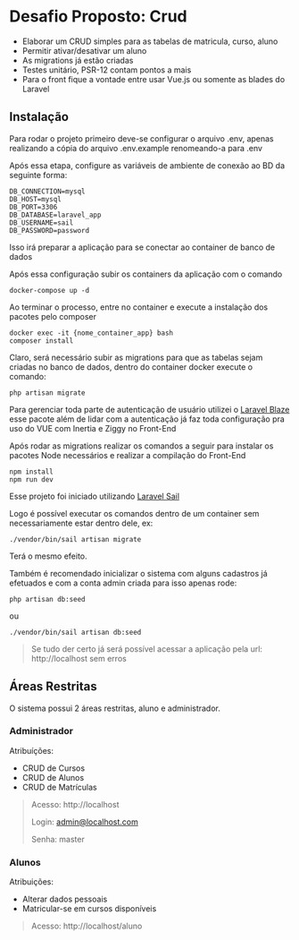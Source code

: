 # Desafio Proposto: Crud 

- Elaborar um CRUD simples para as tabelas de matricula, curso, aluno
- Permitir ativar/desativar um aluno
- As migrations já estão criadas
- Testes unitário, PSR-12 contam pontos a mais
- Para o front fique a vontade entre usar Vue.js ou somente as blades do Laravel



## Instalação

Para rodar o projeto primeiro deve-se configurar o arquivo .env, apenas 
realizando a cópia do arquivo .env.example renomeando-a para .env

Após essa etapa, configure as variáveis de ambiente de conexão ao BD da seguinte forma:

```
DB_CONNECTION=mysql
DB_HOST=mysql
DB_PORT=3306
DB_DATABASE=laravel_app
DB_USERNAME=sail
DB_PASSWORD=password
```

Isso irá preparar a aplicação para se conectar ao container de banco de dados 

Após essa configuração subir os containers da aplicação com o comando

```
docker-compose up -d
```

Ao terminar o processo, entre no container e execute a instalação dos pacotes pelo composer

```
docker exec -it {nome_container_app} bash
composer install
```

Claro, será necessário subir as migrations para que as tabelas sejam criadas no banco de dados,
dentro do container docker execute o comando:

```
php artisan migrate
```

Para gerenciar toda parte de autenticação de usuário utilizei o [Laravel Blaze](https://laravel.com/docs/8.x/starter-kits#laravel-breeze)
esse pacote além de lidar com a autenticação já faz toda configuração pra uso do VUE com Inertia e Ziggy no Front-End

Após rodar as migrations realizar os comandos a seguir para instalar os pacotes Node necessários e realizar a compilação do Front-End

```
npm install
npm run dev
```
Esse projeto foi iniciado utilizando [Laravel Sail](https://laravel.com/docs/8.x/sail)

Logo é possível executar os comandos dentro de um container sem necessariamente estar dentro dele, ex:

```
./vendor/bin/sail artisan migrate
```

Terá o mesmo efeito.

Também é recomendado inicializar o sistema com alguns cadastros já efetuados e com a conta admin criada para isso apenas rode:

```
php artisan db:seed
```
ou
```
./vendor/bin/sail artisan db:seed
```

> Se tudo der certo já será possível acessar a aplicação pela url: http://localhost sem erros

## Áreas Restritas

O sistema possui 2 áreas restritas, aluno e administrador.

### Administrador

Atribuíções:
- CRUD de Cursos
- CRUD de Alunos
- CRUD de Matrículas

> Acesso: http://localhost
> 
> Login: admin@localhost.com
> 
> Senha: master

### Alunos

Atribuições:
- Alterar dados pessoais
- Matricular-se em cursos disponíveis

> Acesso: http://localhost/aluno
